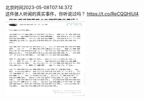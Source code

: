 北京时间2023-05-08T07:14:37Z<br>这件骇人听闻的真实事件，你听说过吗？ https://t.co/ReCQQHIUl4<br><img src='/temp/2023/1655350454447140864_0.jpg' width='250' height='250'><br>